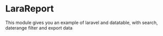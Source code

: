 # LaraReport
This module gives you an example of laravel and datatable, with search, daterange filter and export data
